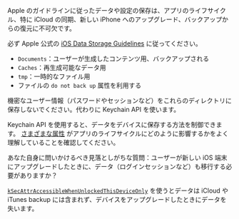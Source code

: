 Apple のガイドラインに従ったデータや設定の保存は、アプリのライフサイクル、特に iCloud の同期、新しい iPhone へのアップグレード、バックアップからの復元に不可欠です。

必ず Apple 公式の [iOS Data Storage Guidelines](https://developer.apple.com/icloud/documentation/data-storage/index.html) に従ってください。

- `Documents`：ユーザーが生成したコンテンツ用、バックアップされる
- `Caches`：再生成可能なデータ用
- `tmp`：一時的なファイル用
- ファイルの `do not back up` 属性を利用する

機密なユーザー情報（パスワードやセッションなど）をこれらのディレクトリに保存しないでください。代わりに Keychain API を使います。

Keychain API を使用すると、データをデバイスに保存する方法を制御できます。 [さまざまな属性](https://developer.apple.com/documentation/security/keychain_services/keychain_items/item_attribute_keys_and_values) がアプリのライフサイクルにどのように影響するかをよく理解していることを確認してください。

あなた自身に問いかけるべき見落としがちな質問：ユーザーが新しい iOS 端末にアップグレードしたときに、データ（ログインセッションなど）も移行する必要がありますか？

[`kSecAttrAccessibleWhenUnlockedThisDeviceOnly`](https://developer.apple.com/documentation/security/ksecattraccessiblewhenunlockedthisdeviceonly) を使うとデータは iCloud や iTunes backup には含まれず、デバイスをアップグレードしたときにデータを失います。

